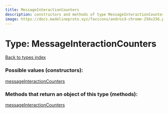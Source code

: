 ```yaml
---
title: MessageInteractionCounters
description: constructors and methods of type MessageInteractionCounters
image: https://docs.madelineproto.xyz/favicons/android-chrome-256x256.png
---
```

# Type: MessageInteractionCounters
[Back to types index](index.md)



### Possible values (constructors):

[messageInteractionCounters](../constructors/messageInteractionCounters.md)  



### Methods that return an object of this type (methods):



[messageInteractionCounters](../constructors/messageInteractionCounters.md)  

